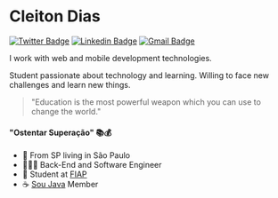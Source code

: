 # Cleiton Dias
[![Twitter Badge](https://img.shields.io/badge/-@cleiton_dsd-informational?style=flat-square&labelColor=informational&logo=twitter&logoColor=white&link=https://twitter.com/Cleiton_Dsd)](https://twitter.com/Cleiton_Dsd) 
[![Linkedin Badge](https://img.shields.io/badge/-Cleiton%20Dias-informational?style=flat-square&logo=Linkedin&logoColor=white&link=https://www.linkedin.com/in/diego-schell-fernandes/)](https://www.linkedin.com/in/cleitondsd/) 
[![Gmail Badge](https://img.shields.io/badge/-dev.cleitondsd@gmail.com-informational?style=flat-square&logo=Gmail&logoColor=white&link=mailto:dev.cleitondsd@gmail.com)](mailto:dev.cleitondsd@gmail.com)

I work with web and mobile development technologies. 

Student passionate about technology and learning. 
Willing to face new challenges and learn new things.

> "Education is the most powerful weapon which you can use to change the world."

#### "Ostentar Superação" 📚💰

- 📍   From SP living in São Paulo
- 👨🏽‍💻 Back-End and Software Engineer
- 🏫 Student at [FIAP](https://fiap.com.br/)
- ☕ [Sou Java](https://www.meetup.com/pt-BR/SouJava) Member
